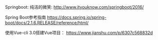 Springboot:
纯洁的微笑: http://www.ityouknow.com/springboot/2016/

Spring Boot参考指南
https://docs.spring.io/spring-boot/docs/2.1.6.RELEASE/reference/html/

使用Vue-cli 3.0搭建Vue项目：
https://www.jianshu.com/p/6307c568832d
